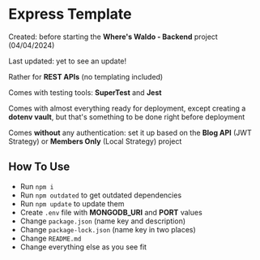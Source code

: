 # Express Template

Created: before starting the **Where's Waldo - Backend** project (04/04/2024)

Last updated: yet to see an update!

Rather for **REST APIs** (no templating included)

Comes with testing tools: **SuperTest** and **Jest**

Comes with almost everything ready for deployment, except creating a **dotenv vault**, but that's something to be done right before deployment

Comes **without** any authentication: set it up based on the **Blog API** (JWT Strategy) or **Members Only** (Local Strategy) project

## How To Use

- Run `npm i`
- Run `npm outdated` to get outdated dependencies
- Run `npm update` to update them
- Create `.env` file with **MONGODB_URI** and **PORT** values
- Change `package.json` (name key and description)
- Change `package-lock.json` (name key in two places)
- Change `README.md`
- Change everything else as you see fit
